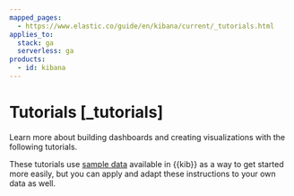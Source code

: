 ```yaml
---
mapped_pages:
  - https://www.elastic.co/guide/en/kibana/current/_tutorials.html
applies_to:
  stack: ga
  serverless: ga
products:
  - id: kibana
---
```


# Tutorials [_tutorials]

Learn more about building dashboards and creating visualizations with the following tutorials.

These tutorials use [sample data](../index.md#gs-get-data-into-kibana) available in {{kib}} as a way to get started more easily, but you can apply and adapt these instructions to your own data as well.



